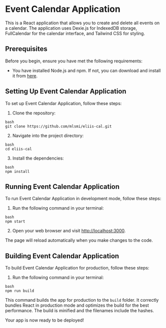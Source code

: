 # Event Calendar Application

This is a React application that allows you to create and delete all events on a calendar. The application uses Dexie.js for IndexedDB storage, FullCalendar for the calendar interface, and Tailwind CSS for styling.

## Prerequisites

Before you begin, ensure you have met the following requirements:

- You have installed Node.js and npm. If not, you can download and install it from [here](https://nodejs.org/en/download/).

## Setting Up Event Calendar Application

To set up Event Calendar Application, follow these steps:

1. Clone the repository:
```
bash
git clone https://github.com/mlsmi/eliis-cal.git
```


2. Navigate into the project directory:
```
bash
cd eliis-cal
```


3. Install the dependencies:
```
bash
npm install
```

## Running Event Calendar Application

To run Event Calendar Application in development mode, follow these steps:

1. Run the following command in your terminal:

```
bash
npm start
```


2. Open your web browser and visit [http://localhost:3000](http://localhost:3000).

The page will reload automatically when you make changes to the code.

## Building Event Calendar Application

To build Event Calendar Application for production, follow these steps:

1. Run the following command in your terminal:

```
bash
npm run build
```

This command builds the app for production to the `build` folder. It correctly bundles React in production mode and optimizes the build for the best performance. The build is minified and the filenames include the hashes.

Your app is now ready to be deployed!
